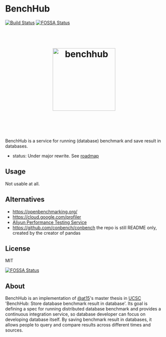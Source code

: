 # BenchHub

[![Build Status](https://travis-ci.org/benchhub/benchhub.svg?branch=master)](https://travis-ci.org/benchhub/benchhub)
[![FOSSA Status](https://app.fossa.io/api/projects/git%2Bgithub.com%2Fbenchhub%2Fbenchhub.svg?type=shield)](https://app.fossa.io/projects/git%2Bgithub.com%2Fbenchhub%2Fbenchhub?ref=badge_shield)

<h1 align="center">
	<br>
	<img width="200" src="https://avatars3.githubusercontent.com/u/32344687" alt="benchhub">
	<br>
	<br>
	<br>
</h1>

BenchHub is a service for running (database) benchmark and save result in databases.

- status: Under major rewrite. See [roadmap](doc/README.md#roadmap)

## Usage

Not usable at all.

## Alternatives

- https://openbenchmarking.org/
- https://cloud.google.com/profiler
- [Aliyun Performance Testing Service](https://www.aliyun.com/product/pts)
- https://github.com/conbench/conbench the repo is still README only, created by the creator of pandas

## License

MIT

[![FOSSA Status](https://app.fossa.io/api/projects/git%2Bgithub.com%2Fbenchhub%2Fbenchhub.svg?type=large)](https://app.fossa.io/projects/git%2Bgithub.com%2Fbenchhub%2Fbenchhub?ref=badge_large)

## About

BenchHub is an implementation of [@at15](https://github.com/at15)'s master thesis in [UCSC](https://www.ucsc.edu/) 'BenchHub: Store database benchmark result in database'.
Its goal is defining a spec for running distributed database benchmark and provides a continuous integration service, so database developer can focus on developing database itself.
By saving benchmark result in databases, it allows people to query and compare results across different times and sources.
